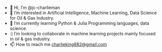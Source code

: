 - 👋 Hi, I’m @jc-charlieman
- 👀 I’m interested in Artificial Intelligence, Machine Learning, Data Science for Oil & Gas Industry. 
- 🌱 I’m currently learning Python & Julia Programming languages, data science.
- :) I’m looking to collaborate in machine learning projects mainly focused in oil & gas industry.
- 📫 How to reach me charlieking882@gmail.com

<!---
jc-charlieman/jc-charlieman is a ✨ special ✨ repository because its `README.md` (this file) appears on your GitHub profile.
You can click the Preview link to take a look at your changes.
--->
